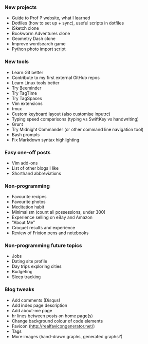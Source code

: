 ### New projects

- Guide to Prof P website, what I learned
- Dotfiles (how to set up + sync), useful scripts in dotfiles
- iSketch clone
- Bookworm Adventures clone
- Geometry Dash clone
- Improve wordsearch game
- Python photo import script

### New tools

- Learn Git better
- Contribute to my first external GitHub repos
- Learn Linux tools better
- Try Beeminder
- Try TagTime
- Try TagSpaces
- Vim extensions
- tmux
- Custom keyboard layout (also customise inputrc)
- Typing speed comparisons (typing vs SwiftKey vs handwriting)
- Grunt
- Try Midnight Commander (or other command line navigation tool)
- Bash prompts
- Fix Markdown syntax highlighting 

### Easy one-off posts

- Vim add-ons
- List of other blogs I like
- Shorthand abbreviations

### Non-programming

- Favourite recipes
- Favourite photos
- Meditation habit
- Minimalism (count all possessions, under 300)
- Experience selling on eBay and Amazon 
- "About Me"
- Croquet results and experience
- Review of Frixion pens and notebooks

### Non-programming future topics

- Jobs
- Dating site profile
- Day trips exploring cities
- Budgeting 
- Sleep tracking

### Blog tweaks

- Add comments (Disqus)
- Add index page description
- Add about-me page
- hr lines between posts on home page(s)
- Change background colour of code elements
- Favicon (http://realfavicongenerator.net/)
- Tags
- More images (hand-drawn graphs, generated graphs?)
